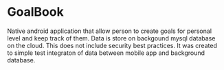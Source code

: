 # GoalBook
Native android application  that allow person to create goals for personal level and keep track of them. Data is store on backgound mysql database on the cloud. This does not include security best practices. It was created to simple test integraton of data between mobile app and background database. 
